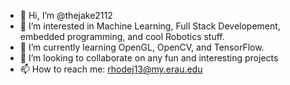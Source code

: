- 👋 Hi, I’m @thejake2112
- 👀 I’m interested in Machine Learning, Full Stack Developement, embedded programming, and cool Robotics stuff.
- 🌱 I’m currently learning OpenGL, OpenCV, and TensorFlow.
- 💞️ I’m looking to collaborate on any fun and interesting projects
- 📫 How to reach me: rhodej13@my.erau.edu

<!---
thejake2112/thejake2112 is a ✨ special ✨ repository because its `README.md` (this file) appears on your GitHub profile.
You can click the Preview link to take a look at your changes.
--->
